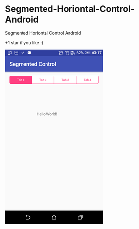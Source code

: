# Segmented-Horiontal-Control-Android
Segmented Horiontal Control Android

+1 star if you like :)

<img src="screen.png" width="320" />
